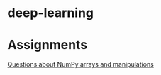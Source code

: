 # deep-learning


# Assignments

[Questions about NumPy arrays and manipulations](https://github.com/tfvieira/deep-learning/blob/main/src/numpy_tutorial/readme.md)
